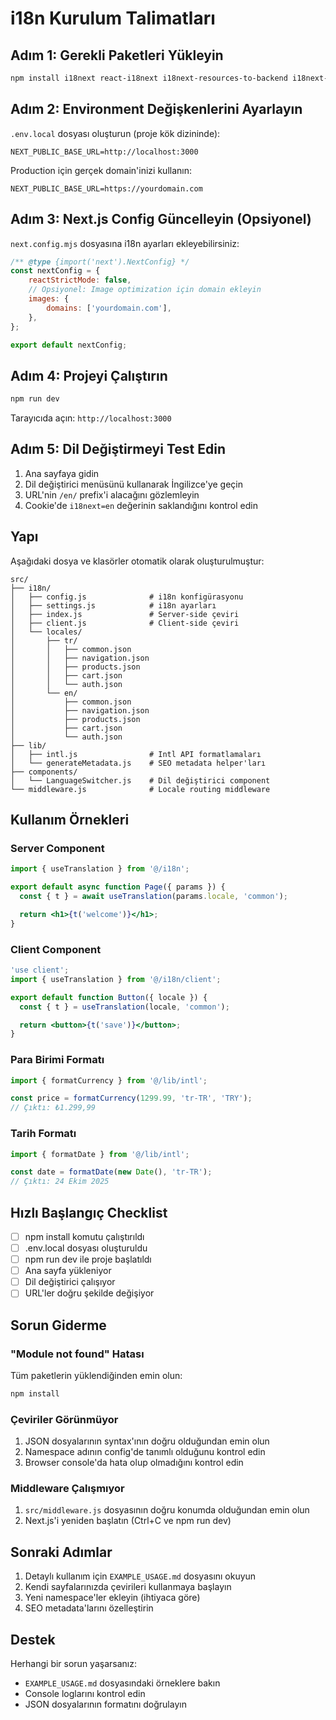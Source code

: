 # i18n Kurulum Talimatları

## Adım 1: Gerekli Paketleri Yükleyin

```bash
npm install i18next react-i18next i18next-resources-to-backend i18next-browser-languagedetector
```

## Adım 2: Environment Değişkenlerini Ayarlayın

`.env.local` dosyası oluşturun (proje kök dizininde):

```env
NEXT_PUBLIC_BASE_URL=http://localhost:3000
```

Production için gerçek domain'inizi kullanın:
```env
NEXT_PUBLIC_BASE_URL=https://yourdomain.com
```

## Adım 3: Next.js Config Güncelleyin (Opsiyonel)

`next.config.mjs` dosyasına i18n ayarları ekleyebilirsiniz:

```js
/** @type {import('next').NextConfig} */
const nextConfig = {
    reactStrictMode: false,
    // Opsiyonel: Image optimization için domain ekleyin
    images: {
        domains: ['yourdomain.com'],
    },
};

export default nextConfig;
```

## Adım 4: Projeyi Çalıştırın

```bash
npm run dev
```

Tarayıcıda açın: `http://localhost:3000`

## Adım 5: Dil Değiştirmeyi Test Edin

1. Ana sayfaya gidin
2. Dil değiştirici menüsünü kullanarak İngilizce'ye geçin
3. URL'nin `/en/` prefix'i alacağını gözlemleyin
4. Cookie'de `i18next=en` değerinin saklandığını kontrol edin

## Yapı

Aşağıdaki dosya ve klasörler otomatik olarak oluşturulmuştur:

```
src/
├── i18n/
│   ├── config.js              # i18n konfigürasyonu
│   ├── settings.js            # i18n ayarları
│   ├── index.js               # Server-side çeviri
│   ├── client.js              # Client-side çeviri
│   └── locales/
│       ├── tr/
│       │   ├── common.json
│       │   ├── navigation.json
│       │   ├── products.json
│       │   ├── cart.json
│       │   └── auth.json
│       └── en/
│           ├── common.json
│           ├── navigation.json
│           ├── products.json
│           ├── cart.json
│           └── auth.json
├── lib/
│   ├── intl.js                # Intl API formatlamaları
│   └── generateMetadata.js    # SEO metadata helper'ları
├── components/
│   └── LanguageSwitcher.js    # Dil değiştirici component
└── middleware.js              # Locale routing middleware
```

## Kullanım Örnekleri

### Server Component

```jsx
import { useTranslation } from '@/i18n';

export default async function Page({ params }) {
  const { t } = await useTranslation(params.locale, 'common');

  return <h1>{t('welcome')}</h1>;
}
```

### Client Component

```jsx
'use client';
import { useTranslation } from '@/i18n/client';

export default function Button({ locale }) {
  const { t } = useTranslation(locale, 'common');

  return <button>{t('save')}</button>;
}
```

### Para Birimi Formatı

```jsx
import { formatCurrency } from '@/lib/intl';

const price = formatCurrency(1299.99, 'tr-TR', 'TRY');
// Çıktı: ₺1.299,99
```

### Tarih Formatı

```jsx
import { formatDate } from '@/lib/intl';

const date = formatDate(new Date(), 'tr-TR');
// Çıktı: 24 Ekim 2025
```

## Hızlı Başlangıç Checklist

- [ ] npm install komutu çalıştırıldı
- [ ] .env.local dosyası oluşturuldu
- [ ] npm run dev ile proje başlatıldı
- [ ] Ana sayfa yükleniyor
- [ ] Dil değiştirici çalışıyor
- [ ] URL'ler doğru şekilde değişiyor

## Sorun Giderme

### "Module not found" Hatası

Tüm paketlerin yüklendiğinden emin olun:
```bash
npm install
```

### Çeviriler Görünmüyor

1. JSON dosyalarının syntax'ının doğru olduğundan emin olun
2. Namespace adının config'de tanımlı olduğunu kontrol edin
3. Browser console'da hata olup olmadığını kontrol edin

### Middleware Çalışmıyor

1. `src/middleware.js` dosyasının doğru konumda olduğundan emin olun
2. Next.js'i yeniden başlatın (Ctrl+C ve npm run dev)

## Sonraki Adımlar

1. Detaylı kullanım için `EXAMPLE_USAGE.md` dosyasını okuyun
2. Kendi sayfalarınızda çevirileri kullanmaya başlayın
3. Yeni namespace'ler ekleyin (ihtiyaca göre)
4. SEO metadata'larını özelleştirin

## Destek

Herhangi bir sorun yaşarsanız:
- `EXAMPLE_USAGE.md` dosyasındaki örneklere bakın
- Console loglarını kontrol edin
- JSON dosyalarının formatını doğrulayın

